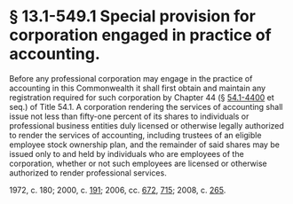 # § 13.1-549.1 Special provision for corporation engaged in practice of accounting.

<p>Before any professional corporation may engage in the practice of accounting in this Commonwealth it shall first obtain and maintain any registration required for such corporation by Chapter 44 (§ <a href='http://law.lis.virginia.gov/vacode/54.1-4400/'>54.1-4400</a> et seq.) of Title 54.1. A corporation rendering the services of accounting shall issue not less than fifty-one percent of its shares to individuals or professional business entities duly licensed or otherwise legally authorized to render the services of accounting, including trustees of an eligible employee stock ownership plan, and the remainder of said shares may be issued only to and held by individuals who are employees of the corporation, whether or not such employees are licensed or otherwise authorized to render professional services.</p><p>1972, c. 180; 2000, c. <a href='http://lis.virginia.gov/cgi-bin/legp604.exe?001+ful+CHAP0191'>191</a>; 2006, cc. <a href='http://lis.virginia.gov/cgi-bin/legp604.exe?061+ful+CHAP0672'>672</a>, <a href='http://lis.virginia.gov/cgi-bin/legp604.exe?061+ful+CHAP0715'>715</a>; 2008, c. <a href='http://lis.virginia.gov/cgi-bin/legp604.exe?081+ful+CHAP0265'>265</a>.</p>